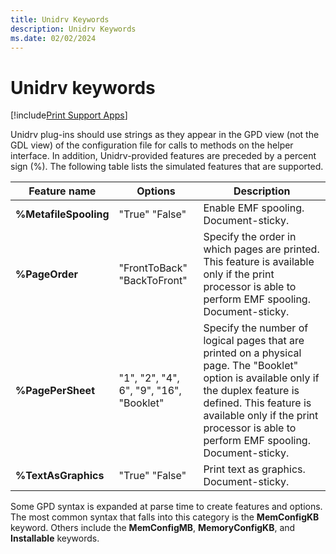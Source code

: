 ```yaml
---
title: Unidrv Keywords
description: Unidrv Keywords
ms.date: 02/02/2024
---
```


# Unidrv keywords

[!include[Print Support Apps](../includes/print-support-apps.md)]

Unidrv plug-ins should use strings as they appear in the GPD view (not the GDL view) of the configuration file for calls to methods on the helper interface. In addition, Unidrv-provided features are preceded by a percent sign (%). The following table lists the simulated features that are supported.

| Feature name | Options | Description |
|--|--|--|
| **%MetafileSpooling** | "True" "False" | Enable EMF spooling. Document-sticky. |
| **%PageOrder** | "FrontToBack" "BackToFront" | Specify the order in which pages are printed. This feature is available only if the print processor is able to perform EMF spooling. Document-sticky. |
| **%PagePerSheet** | "1", "2", "4", 6", "9", "16", "Booklet" | Specify the number of logical pages that are printed on a physical page. The "Booklet" option is available only if the duplex feature is defined. This feature is available only if the print processor is able to perform EMF spooling. Document-sticky. |
| **%TextAsGraphics** | "True" "False" | Print text as graphics. Document-sticky. |

Some GPD syntax is expanded at parse time to create features and options. The most common syntax that falls into this category is the **MemConfigKB** keyword. Others include the **MemConfigMB**, **MemoryConfigKB**, and **Installable** keywords.
